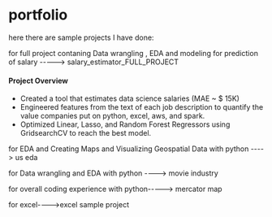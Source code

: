 # portfolio 

here there are sample projects I have done:

for full project contaning  Data wrangling , EDA and modeling for prediction of salary -----> salary_estimator_FULL_PROJECT
#### Project Overview
  * Created a tool that estimates data science salaries (MAE ~ $ 15K) 
  * Engineered features from the text of each job description to quantify the value companies put on python, excel, aws, and spark.
  * Optimized Linear, Lasso, and Random Forest Regressors using GridsearchCV to reach the best model.
    


for EDA  and Creating Maps and Visualizing Geospatial Data with python ----> us eda

for Data wrangling and EDA with python ----> movie industry

for overall coding experience with python-----> mercator map

for excel---->excel sample project
